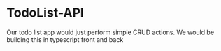 # TodoList-API
Our todo list app would just perform simple CRUD actions. We would be building this in typescript front and back
